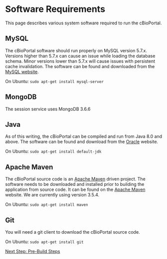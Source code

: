 # Software Requirements

This page describes various system software required to run the cBioPortal.

## MySQL

The cBioPortal software should run properly on MySQL version 5.7.x. Versions higher than 5.7.x can cause an issue
while loading the database schema. Minor versions lower than 5.7.x will cause issues with persistent cache invalidation.
The software can be found and downloaded from the [MySQL website](http://www.mysql.com/).

On Ubuntu:  ```sudo apt-get install mysql-server```

## MongoDB

The session service uses MongoDB 3.6.6

## Java

As of this writing, the cBioPortal can be compiled and run from Java 8.0 and above.  The software can be found and download from the [Oracle](http://www.oracle.com/us/technologies/java/overview/index.html) website.

On Ubuntu:  ```sudo apt-get install default-jdk```

## Apache Maven

The cBioPortal source code is an [Apache Maven](https://maven.apache.org/) driven project.  The software needs to be downloaded and installed prior to building the application from source code.  It can be found on the [Apache Maven](https://maven.apache.org/download.cgi) website. We are currently using version 3.5.4.

On Ubuntu:  ```sudo apt-get install maven```

## Git

You will need a git client to download the cBioPortal source code.

On Ubuntu:  ```sudo apt-get install git```

[Next Step: Pre-Build Steps](Pre-Build-Steps.md)
